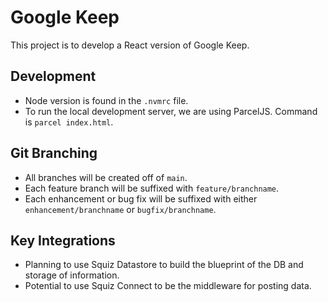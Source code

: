 # Google Keep
This project is to develop a React version of Google Keep.

## Development
- Node version is found in the `.nvmrc` file.
- To run the local development server, we are using ParcelJS. Command is `parcel index.html`.

## Git Branching
- All branches will be created off of `main`.
- Each feature branch will be suffixed with `feature/branchname`.
- Each enhancement or bug fix will be suffixed with either `enhancement/branchname` or `bugfix/branchname`.

## Key Integrations
 - Planning to use Squiz Datastore to build the blueprint of the DB and storage of information.
 - Potential to use Squiz Connect to be the middleware for posting data.